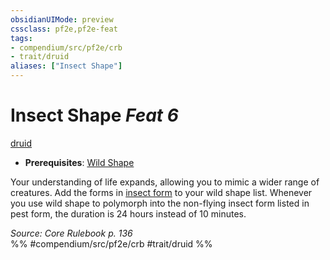 ```yaml
---
obsidianUIMode: preview
cssclass: pf2e,pf2e-feat
tags:
- compendium/src/pf2e/crb
- trait/druid
aliases: ["Insect Shape"]
---
```

# Insect Shape  *Feat 6*  
[druid](Reference/Rules/Traits/druid.md "Druid Class Trait")  

- **Prerequisites**: [Wild Shape](Reference/Compendium/Feats/wild-shape.md)

Your understanding of life expands, allowing you to mimic a wider range of creatures. Add the forms in [insect form](insect-form.md) to your wild shape list. Whenever you use wild shape to polymorph into the non-flying insect form listed in pest form, the duration is 24 hours instead of 10 minutes.

*Source: Core Rulebook p. 136*  
%% #compendium/src/pf2e/crb #trait/druid %%